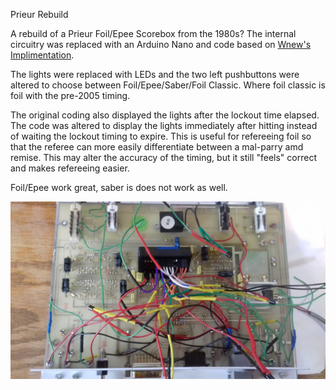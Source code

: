 Prieur Rebuild

A rebuild of a Prieur Foil/Epee Scorebox from the 1980s? The internal circuitry was replaced with an Arduino Nano and code based on [Wnew's Implimentation](https://github.com/wnew/fencing_scoring_box).

The lights were replaced with LEDs and the two left pushbuttons were altered to choose between Foil/Epee/Saber/Foil Classic. Where foil classic is foil with the pre-2005 timing.

The original coding also displayed the lights after the lockout time elapsed. The code was altered to display the lights immediately after hitting instead of waiting the lockout timing to expire. This is useful for refereeing foil so that the referee can more easily differentiate between a mal-parry amd remise. This may alter the accuracy of the timing, but it still "feels" correct and makes refereeing easier.

Foil/Epee work great, saber is does not work as well.

<img src="Prieur Bottom of Circuit Board.jpg">

